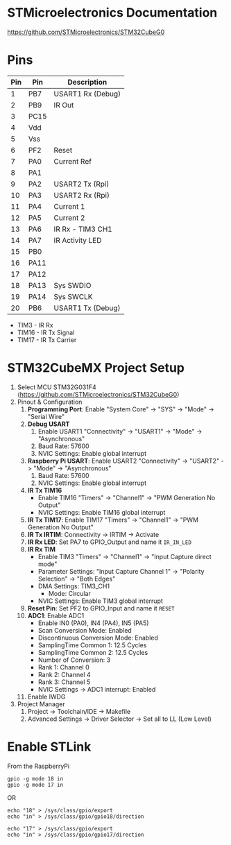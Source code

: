 # STMicroelectronics Documentation

https://github.com/STMicroelectronics/STM32CubeG0

# Pins

| Pin | Pin  | Description       |
| --- | ---- | ----------------- |
|  1  | PB7  | USART1 Rx (Debug) |
|  2  | PB9  | IR Out            |
|  3  | PC15 |                   |
|  4  | Vdd  |                   |
|  5  | Vss  |                   |
|  6  | PF2  | Reset             |
|  7  | PA0  | Current Ref       |
|  8  | PA1  |                   |
|  9  | PA2  | USART2 Tx (Rpi)   |
| 10  | PA3  | USART2 Rx (Rpi)   |
| 11  | PA4  | Current 1         |
| 12  | PA5  | Current 2         |
| 13  | PA6  | IR Rx - TIM3 CH1  |
| 14  | PA7  | IR Activity LED   |
| 15  | PB0  |                   |
| 16  | PA11 |                   |
| 17  | PA12 |                   |
| 18  | PA13 | Sys SWDIO         |
| 19  | PA14 | Sys SWCLK         |
| 20  | PB6  | USART1 Tx (Debug) |

- TIM3 - IR Rx
- TIM16 - IR Tx Signal
- TIM17 - IR Tx Carrier

# STM32CubeMX Project Setup

1. Select MCU STM32G031F4 (https://github.com/STMicroelectronics/STM32CubeG0)
1. Pinout & Configuration
   1. **Programming Port**: Enable "System Core" -> "SYS" -> "Mode" -> "Serial Wire"
   1. **Debug USART**
      1. Enable USART1 "Connectivity" -> "USART1" -> "Mode" -> "Asynchronous"
      1. Baud Rate: 57600
      1. NVIC Settings: Enable global interrupt
   1. **Raspberry Pi USART**: Enable USART2 "Connectivity" -> "USART2" -> "Mode" -> "Asynchronous"
      1. Baud Rate: 57600
      1. NVIC Settings: Enable global interrupt
   1. **IR Tx TIM16**
      - Enable TIM16 "Timers" -> "Channel1" -> "PWM Generation No Output"
      - NVIC Settings: Enable TIM16 global interrupt
   1. **IR Tx TIM17**: Enable TIM17 "Timers" -> "Channel1" -> "PWM Generation No Output"
   1. **IR Tx IRTIM**: Connectivity -> IRTIM -> Activate
   1. **IR Rx LED**: Set PA7 to GPIO_Output and name it `IR_IN_LED`
   1. **IR Rx TIM**
      - Enable TIM3 "Timers" -> "Channel1" -> "Input Capture direct mode"
      - Parameter Settings: "Input Capture Channel 1" -> "Polarity Selection" -> "Both Edges"
      - DMA Settings: TIM3_CH1
        - Mode: Circular
      - NVIC Settings: Enable TIM3 global interrupt 
   1. **Reset Pin**: Set PF2 to GPIO_Input and name it `RESET`
   1. **ADC1**: Enable ADC1
      - Enable IN0 (PA0), IN4 (PA4), IN5 (PA5)
      - Scan Conversion Mode: Enabled
      - Discontinuous Conversion Mode: Enabled
      - SamplingTime Common 1: 12.5 Cycles
      - SamplingTime Common 2: 12.5 Cycles
      - Number of Conversion: 3
      - Rank 1: Channel 0
      - Rank 2: Channel 4
      - Rank 3: Channel 5
      - NVIC Settings -> ADC1 interrupt: Enabled
   1. Enable IWDG
1. Project Manager
   1. Project -> Toolchain/IDE -> Makefile
   1. Advanced Settings -> Driver Selector -> Set all to LL (Low Level)

# Enable STLink

From the RaspberryPi
```
gpio -g mode 18 in
gpio -g mode 17 in
```

OR

```
echo "18" > /sys/class/gpio/export
echo "in" > /sys/class/gpio/gpio18/direction

echo "17" > /sys/class/gpio/export
echo "in" > /sys/class/gpio/gpio17/direction
```
